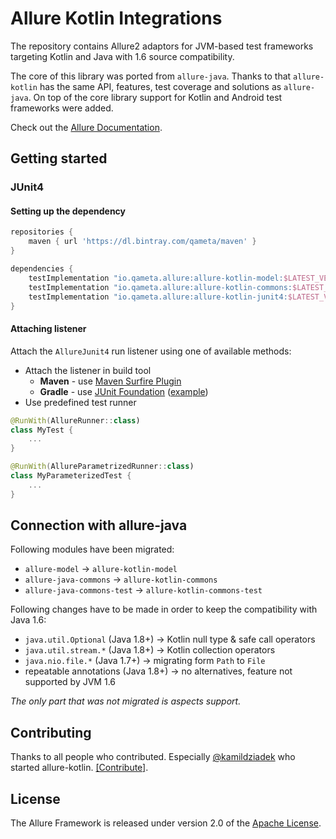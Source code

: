 # Allure Kotlin Integrations

The repository contains Allure2 adaptors for JVM-based test frameworks targeting Kotlin and Java with 1.6 source compatibility. 

The core of this library was ported from `allure-java`. Thanks to that `allure-kotlin` has the same API, features, test coverage and solutions as `allure-java`. On top of the core library support for Kotlin and Android test frameworks were added.

Check out the [Allure Documentation][allure-docs].

## Getting started

### JUnit4

#### Setting up the dependency
```gradle
repositories {
    maven { url 'https://dl.bintray.com/qameta/maven' }
}

dependencies {
    testImplementation "io.qameta.allure:allure-kotlin-model:$LATEST_VERSION"
    testImplementation "io.qameta.allure:allure-kotlin-commons:$LATEST_VERSION"
    testImplementation "io.qameta.allure:allure-kotlin-junit4:$LATEST_VERSION"
}
```
#### Attaching listener

Attach the `AllureJunit4` run listener using one of available methods: 

- Attach the listener in build tool
    - **Maven** - use [Maven Surfire Plugin][maven-surfire-plugin]
    - **Gradle** - use [JUnit Foundation][junit-foundation] ([example][gradle-test-listener]) 
- Use predefined test runner 

```kotlin
@RunWith(AllureRunner::class)
class MyTest {
    ...
}

@RunWith(AllureParametrizedRunner::class)
class MyParameterizedTest {
    ...
}
```

## Connection with allure-java

Following modules have been migrated:

* `allure-model` -> `allure-kotlin-model`
* `allure-java-commons` -> `allure-kotlin-commons`
* `allure-java-commons-test` -> `allure-kotlin-commons-test`

Following changes have to be made in order to keep the compatibility with Java 1.6: 
* `java.util.Optional` (Java 1.8+) -> Kotlin null type & safe call operators
* `java.util.stream.*` (Java 1.8+) -> Kotlin collection operators
* `java.nio.file.*` (Java 1.7+) -> migrating form `Path` to `File`
* repeatable annotations (Java 1.8+) -> no alternatives, feature not supported by JVM 1.6 

*The only part that was not migrated is aspects support.*

## Contributing

Thanks to all people who contributed. Especially [@kamildziadek](https://github.com/kamildziadek) who started allure-kotlin. [[Contribute]](.github/CONTRIBUTING.md).

## License

The Allure Framework is released under version 2.0 of the [Apache License][license].

[gradle-test-listener]: https://discuss.gradle.org/t/how-to-attach-a-runlistener-to-your-junit-4-tests-in-gradle/30788
[junit-foundation]: https://github.com/Nordstrom/JUnit-Foundation
[allure-docs]: https://docs.qameta.io/allure/
[maven-surfire-plugin]: https://maven.apache.org/surefire/maven-surefire-plugin/examples/junit.html
[license]: http://www.apache.org/licenses/LICENSE-2.0 "Apache License 2.0"